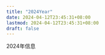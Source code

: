 ```yaml
---
title: "2024Year"
date: 2024-04-12T23:45:31+08:00
lastmod: 2024-04-12T23:45:31+08:00
draft: false
---
```


2024年信息